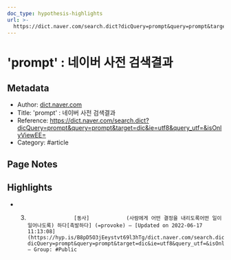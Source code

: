```yaml
---
doc_type: hypothesis-highlights
url: >-
  https://dict.naver.com/search.dict?dicQuery=prompt&query=prompt&target=dic&ie=utf8&query_utf=&isOnlyViewEE=
---
```


# 'prompt' : 네이버 사전 검색결과

## Metadata
- Author: [dict.naver.com]()
- Title: 'prompt' : 네이버 사전 검색결과
- Reference: https://dict.naver.com/search.dict?dicQuery=prompt&query=prompt&target=dic&ie=utf8&query_utf=&isOnlyViewEE=
- Category: #article

## Page Notes
## Highlights
- 3. 	 	 		 	[동사] 		 	(사람에게 어떤 결정을 내리도록어떤 일이 일어나도록) 하다[촉발하다] (=provoke) — [Updated on 2022-06-17 11:13:08](https://hyp.is/B8pD5O3jEeystvt69l3hTg/dict.naver.com/search.dict?dicQuery=prompt&query=prompt&target=dic&ie=utf8&query_utf=&isOnlyViewEE=) — Group: #Public



